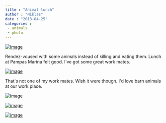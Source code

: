 ```yaml
---
title : "Animal lunch"
author : "Niklas"
date : "2013-04-25"
categories : 
 - animals
 - photo
---
```


[![image](https://niklasblog.com/wp-content/wpid-20130425_115335.jpg "20130425_115335.jpg")](https://niklasblog.com/wp-content/wpid-20130425_115335.jpg)

Rendez-voused with some animals instead of killing and eating them. Lunch at Pampas Marina felt good. I've got some great work mates.

[![image](https://niklasblog.com/wp-content/wpid-20130425_1231521.jpg "20130425_123152.jpg")](https://niklasblog.com/wp-content/wpid-20130425_1231521.jpg)

That's not one of my work mates. Wish it were though. I'd love barn animals at our work place.

[![image](https://niklasblog.com/wp-content/wpid-20130425_1231221.jpg "20130425_123122.jpg")](https://niklasblog.com/wp-content/wpid-20130425_1231221.jpg)

[![image](https://niklasblog.com/wp-content/wpid-20130425_1231391.jpg "20130425_123139.jpg")](https://niklasblog.com/wp-content/wpid-20130425_1231391.jpg)

[![image](https://niklasblog.com/wp-content/wpid-20130425_1232101.jpg "20130425_123210.jpg")](https://niklasblog.com/wp-content/wpid-20130425_1232101.jpg)

